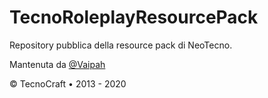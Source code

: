 # TecnoRoleplayResourcePack

Repository pubblica della resource pack di NeoTecno.

Mantenuta da [@Vaipah](https://github.com/Vaipah)


© TecnoCraft • 2013 - 2020
